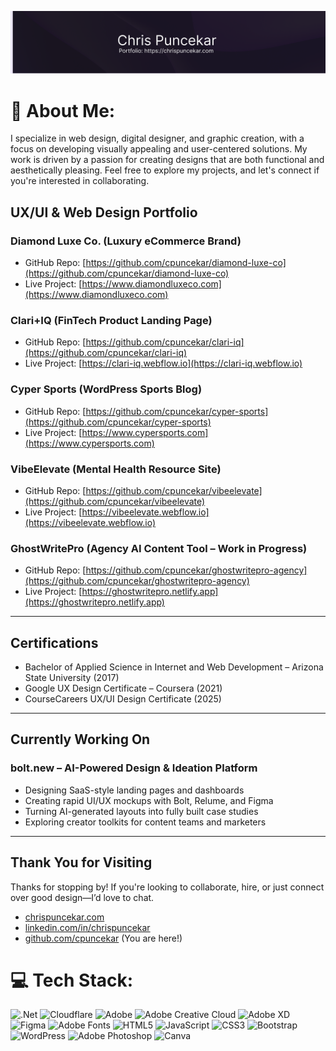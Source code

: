<!-- ### Hi there 👋 || positive vibes only please and thank you :) -->
![Banner](https://github.com/cpuncekar/cpuncekar/raw/main/03-Github-Personal-Banner-Digital-Designer-Darker-updated.png)

# 💫 About Me:
I specialize in web design, digital designer, and graphic creation, with a focus on developing visually appealing and user-centered solutions. My work is driven by a passion for creating designs that are both functional and aesthetically pleasing. Feel free to explore my projects, and let's connect if you're interested in collaborating.


## UX/UI & Web Design Portfolio

### Diamond Luxe Co. (Luxury eCommerce Brand)  
- GitHub Repo: [https://github.com/cpuncekar/diamond-luxe-co](https://github.com/cpuncekar/diamond-luxe-co)  
- Live Project: [https://www.diamondluxeco.com](https://www.diamondluxeco.com)

### Clari+IQ (FinTech Product Landing Page)  
- GitHub Repo: [https://github.com/cpuncekar/clari-iq](https://github.com/cpuncekar/clari-iq)  
- Live Project: [https://clari-iq.webflow.io](https://clari-iq.webflow.io)

### Cyper Sports (WordPress Sports Blog)  
- GitHub Repo: [https://github.com/cpuncekar/cyper-sports](https://github.com/cpuncekar/cyper-sports)  
- Live Project: [https://www.cypersports.com](https://www.cypersports.com)

### VibeElevate (Mental Health Resource Site)  
- GitHub Repo: [https://github.com/cpuncekar/vibeelevate](https://github.com/cpuncekar/vibeelevate)  
- Live Project: [https://vibeelevate.webflow.io](https://vibeelevate.webflow.io)

### GhostWritePro (Agency AI Content Tool – Work in Progress)  
- GitHub Repo: [https://github.com/cpuncekar/ghostwritepro-agency](https://github.com/cpuncekar/ghostwritepro-agency)  
- Live Project: [https://ghostwritepro.netlify.app](https://ghostwritepro.netlify.app)

---

## Certifications

- Bachelor of Applied Science in Internet and Web Development – Arizona State University (2017)  
- Google UX Design Certificate – Coursera (2021)  
- CourseCareers UX/UI Design Certificate (2025)

---

## Currently Working On

### bolt.new – AI-Powered Design & Ideation Platform  
- Designing SaaS-style landing pages and dashboards  
- Creating rapid UI/UX mockups with Bolt, Relume, and Figma  
- Turning AI-generated layouts into fully built case studies  
- Exploring creator toolkits for content teams and marketers

---

## Thank You for Visiting  
Thanks for stopping by! If you're looking to collaborate, hire, or just connect over good design—I’d love to chat.

- [chrispuncekar.com](https://www.chrispuncekar.com)  
- [linkedin.com/in/chrispuncekar](https://www.linkedin.com/in/chrispuncekar)  
- [github.com/cpuncekar](https://github.com/cpuncekar) (You are here!)



# 💻 Tech Stack:
![.Net](https://img.shields.io/badge/.NET-5C2D91?style=for-the-badge&logo=.net&logoColor=white) ![Cloudflare](https://img.shields.io/badge/Cloudflare-F38020?style=for-the-badge&logo=Cloudflare&logoColor=white) ![Adobe](https://img.shields.io/badge/adobe-%23FF0000.svg?style=for-the-badge&logo=adobe&logoColor=white) ![Adobe Creative Cloud](https://img.shields.io/badge/Adobe%20Creative%20Cloud-DA1F26.svg?style=for-the-badge&logo=Adobe%20Creative%20Cloud&logoColor=white) ![Adobe XD](https://img.shields.io/badge/Adobe%20XD-470137?style=for-the-badge&logo=Adobe%20XD&logoColor=#FF61F6) ![Figma](https://img.shields.io/badge/figma-%23F24E1E.svg?style=for-the-badge&logo=figma&logoColor=white) ![Adobe Fonts](https://img.shields.io/badge/Adobe%20Fonts-000B1D.svg?style=for-the-badge&logo=Adobe%20Fonts&logoColor=white) ![HTML5](https://img.shields.io/badge/html5-%23E34F26.svg?style=for-the-badge&logo=html5&logoColor=white) ![JavaScript](https://img.shields.io/badge/javascript-%23323330.svg?style=for-the-badge&logo=javascript&logoColor=%23F7DF1E) ![CSS3](https://img.shields.io/badge/css3-%231572B6.svg?style=for-the-badge&logo=css3&logoColor=white) ![Bootstrap](https://img.shields.io/badge/bootstrap-%238511FA.svg?style=for-the-badge&logo=bootstrap&logoColor=white) ![WordPress](https://img.shields.io/badge/WordPress-%23117AC9.svg?style=for-the-badge&logo=WordPress&logoColor=white) ![Adobe Photoshop](https://img.shields.io/badge/adobe%20photoshop-%2331A8FF.svg?style=for-the-badge&logo=adobe%20photoshop&logoColor=white) ![Canva](https://img.shields.io/badge/Canva-%2300C4CC.svg?style=for-the-badge&logo=Canva&logoColor=white)



<!--
**cpuncekar/cpuncekar** is a ✨ _special_ ✨ repository because its `README.md` (this file) appears on your GitHub profile.

Here are some ideas to get you started:

- 🔭 I’m currently working on ...
- 🌱 I’m currently learning ...
- 👯 I’m looking to collaborate on ...
- 🤔 I’m looking for help with ...
- 💬 Ask me about ...
- 📫 How to reach me: ...
- 😄 Pronouns: ...
- ⚡ Fun fact: ...
-->
<!-- [Snake animation](https://github.com/cpuncekar/thepiyushmalhotra/blob/output/github-contribution-grid-snake.svg) -->
